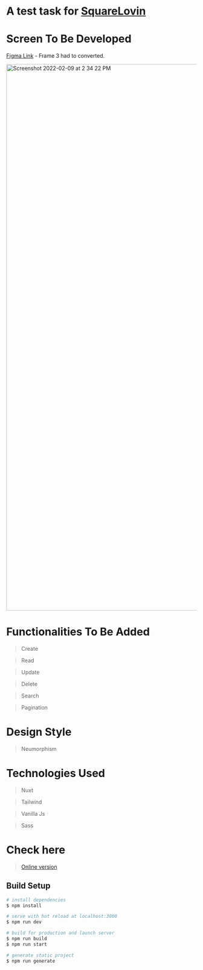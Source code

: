 # A test task for [SquareLovin](https://www.squarelovin.com)

# Screen To Be Developed

[Figma Link](https://www.figma.com/file/0FlATNFKDXxVlqUQcK1LhM/NUXT-Test-Task) - Frame 3 had to converted.

<img width="1440" alt="Screenshot 2022-02-09 at 2 34 22 PM" src="https://user-images.githubusercontent.com/36547363/153161806-908cdd69-919d-4147-b389-1398f8913101.png">

# Functionalities To Be Added

> Create

> Read

> Update

> Delete

> Search

> Pagination

# Design Style

> Neumorphism

# Technologies Used

> Nuxt

> Tailwind

> Vanilla Js

> Sass

# Check here

> [Online version](https://nuxt-test-task-eight.vercel.app/)

## Build Setup

```bash
# install dependencies
$ npm install

# serve with hot reload at localhost:3000
$ npm run dev

# build for production and launch server
$ npm run build
$ npm run start

# generate static project
$ npm run generate
```
